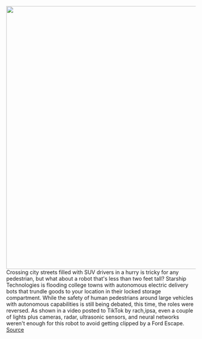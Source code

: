<img src='https://cdn.vox-cdn.com/thumbor/5VH_amAeccyrz8rqp6h6lVek81Y=/0x0:2000x1206/1200x800/filters:focal(840x443:1160x763)/cdn.vox-cdn.com/uploads/chorus_image/image/69805901/starship_delivery_bot.0.jpg' width='700px' /><br/>
Crossing city streets filled with SUV drivers in a hurry is tricky for any pedestrian, but what about a robot that's less than two feet tall? Starship Technologies is flooding college towns with autonomous electric delivery bots that trundle goods to your location in their locked storage compartment. While the safety of human pedestrians around large vehicles with autonomous capabilities is still being debated, this time, the roles were reversed. As shown in a video posted to TikTok by rach,ipsa, even a couple of lights plus cameras, radar, ultrasonic sensors, and neural networks weren't enough for this robot to avoid getting clipped by a Ford Escape.
<a href='https://www.theverge.com/2021/9/1/22652980/starship-delivery-robot-kentucky-car-accident'> Source <a/>